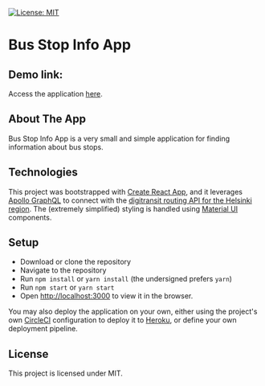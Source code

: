 [![License: MIT](https://img.shields.io/badge/License-MIT-yellow.svg)](https://opensource.org/licenses/MIT)

# Bus Stop Info App

## Demo link:

Access the application [here](https://bus-stop-info-app.herokuapp.com/).

## About The App

Bus Stop Info App is a very small and simple application for finding information about bus stops.

## Technologies

This project was bootstrapped with [Create React App](https://github.com/facebook/create-react-app), and it leverages [Apollo GraphQL](https://www.apollographql.com/) to connect with the [digitransit routing API for the Helsinki region](https://digitransit.fi/en/developers/apis/1-routing-api/). The (extremely simplified) styling is handled using [Material UI](https://mui.com/) components.

## Setup

- Download or clone the repository
- Navigate to the repository
- Run `npm install` or `yarn install` (the undersigned prefers `yarn`)
- Run `npm start` or `yarn start`
- Open [http://localhost:3000](http://localhost:3000) to view it in the browser.

You may also deploy the application on your own, either using the project's own [CircleCI](https://circleci.com/) configuration to deploy it to [Heroku](https://heroku.com), or define your own deployment pipeline.

## License

This project is licensed under MIT.
